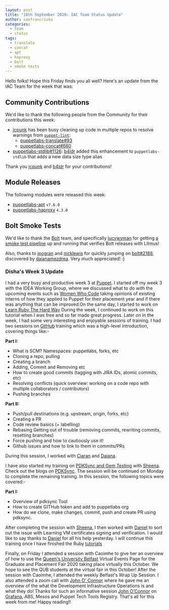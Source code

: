 ```yaml
---
layout: post
title: "18th September 2020: IAC Team Status Update"
author: sanfrancrisko
categories:
  - team
  - status
tags:
  - translate
  - concat
  - apt
  - haproxy
  - bolt
  - smoke tests
---
```


Hello folks!
Hope this Friday finds you all well?
Here's an update from the IAC Team for the week that was:

## Community Contributions
We'd like to thank the following people from the Community for their contributions this week:
- [jcpunk][jcpunk] has been busy cleaning up code in multiple repos to resolve warnings from [`puppet-lint`][puppet-lint]:
    - [puppetlabs-translate#93][translation-pr-93]
    - [puppetlabs-concat#660][concat-pr-660]
- [puppetlabs-stdlib#1126][stdlib-pr-1126]: [b4ldr][b4ldr] added this enhancement to `puppetlabs-stdlib` that adds a new data size type alias

Thank you [jcpunk][jcpunk] and [b4ldr][b4ldr] for your contributions!

## Module Releases
The following modules were released this week:
- [puppetlabs-apt][apt-forge] `v7.6.0`
- [puppetlabs-haproxy][haproxy-forge] `4.3.0`

## Bolt Smoke Tests
We'd like to thank the [Bolt][bolt] team, and specifically [lucywyman][lucywyman] for getting [a smoke test pipeline][bolt-pr-2164] up and running that verifies Bolt releases with Litmus!

Also, thanks to [jpogran][jpogran] and [nicklewis][nicklewis] for quickly jumping on [bolt#2188][bolt-issue-2188], discovered by [daianamezdrea][daianamezdrea].
Very much appreciated! :)

### Disha's Week 3 Update
I had a very busy and productive week 3 at [Puppet](https://puppet.com/). I started off my week 3 with the IDEA Working Group, where we discussed what to do with the upcoming events such as [Women Who Code](https://www.womenwhocode.com/) taking opinions of existing interns of how they applied to Puppet for their placement year and if there was anything that can be improved.On the same day, I started to work on [Learn Ruby The Hard Way](https://learnrubythehardway.org/book/)
During the week, I continued to work on this tutorial when I was free and so far made great progress. Later on in the week, I had some very interesting and enjoyable sessions of training. I had two sessions on [GitHub](https://github.com/)  training which was a high-level introduction, covering things like:-

**Part I:**
 - What is SCM?   Namespaces: puppetlabs, forks, etc   
 - Cloning a repo, pulling   
 - Creating a branch   
 - Adding, Commit and Removing etc   
 - How to create good commits (tagging with JIRA IDs, atomic commits, etc)  
 - Resolving conflicts (quick overview: working on a code repo with
   multiple collaborators / contributors)   
 - Pushing branches

**Part II:**
 - Push/pull destinations (e.g. upstream, origin, forks, etc)      
 - Creating a PR     
 - Code review basics (+ labelling)     
 - Rebasing 
   Getting out of trouble (removing commits, rewriting commits, resetting branches)       
 - Force pushing and how to cautiously use it!
 - Github issues and how to link to them in commits/PRs

During this session, I worked with [Ciaran](https://github.com/sanfrancrisko) and [Daiana](https://github.com/daianamezdrea).

I have also started my training on [PDKSync and Gem Testing](https://github.com/puppetlabs/pdksync) with [Sheena](https://github.com/sheenaajay). Check out the blogs on [PDKSync](https://puppet.com/blog/walkthrough-pdksync/). The session will be continued on Monday to complete the remaining training. In this session, the following topics were covered:- 

**Part I:**
 - Overview of pdksync Tool
 - How to create GITHub token and add to puppetlabs org 
 - How do we clone, make changes, commit, push and create PR using pdksync. 

After completing the session with [Sheena](https://github.com/sheenaajay), I then worked with [Daniel](https://github.com/carabasdaniel) to sort out the issue with Learning VM certificates signing and verification. I would like to say thanks to [Daniel](https://github.com/carabasdaniel) for all his help yesterday. I will continue this training once I have finished the Ruby [tutorials](https://learnrubythehardway.org/book/)

Finally, on Friday I attended a session with Caoimhe to give her an overview of how to use the [Queen's University Belfast](https://virtualcareersfairs.qub.ac.uk/events) Virtual Events Page for the Graduate and Placement Fair 2020 taking place virtually this October. 
We hope to see the QUB students at the virtual fair in this October! 
After the session with Caoimhe, I attended the weekly Belfast's Wrap Up Session. 
I also attended a zoom call with [John O' Connor][joc] where he gave me an overview of the what the Development Infrastructure Operations is and what they do! Thanks for such an informative session [John O'Connor][joc] on [Grafana](https://puppet.grafana.net/login), ABS, Mesos and Puppet Tech Tools Registry. 
That's all for this week from me!
Happy reading!!

[jcpunk]:               https://github.com/jcpunk
[puppet-lint]:          https://github.com/rodjek/puppet-lint
[translation-pr-93]:    https://github.com/puppetlabs/puppetlabs-translate/pull/93
[concat-pr-660]:        https://github.com/puppetlabs/puppetlabs-concat/pull/660
[stdlib-pr-1126]:       https://github.com/puppetlabs/puppetlabs-stdlib/pull/1126
[b4ldr]:                https://github.com/b4ldr
[apt-forge]:            https://forge.puppet.com/puppetlabs/apt
[concat-forge]:         https://forge.puppet.com/puppetlabs/concat
[haproxy-forge]:        https://forge.puppet.com/puppetlabs/haproxy
[lucywyman]:            https://github.com/lucywyman
[bolt-pr-2164]:         https://github.com/puppetlabs/bolt/pull/2164
[bolt]:                 https://github.com/puppetlabs/bolt
[bolt-issue-2188]:      https://github.com/puppetlabs/bolt/issues/2188
[jpogran]:              https://github.com/jpogran
[nicklewis]:            https://github.com/nicklewis
[daianamezdrea]:        https://github.com/daianamezdrea
[joc]:                  https://github.com/jcoconnor